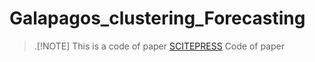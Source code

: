 # Galapagos_clustering_Forecasting
>.[!NOTE]
> This is a code of paper [SCITEPRESS](https://www.scitepress.org/PublicationsDetail.aspx?ID=6cfdguPTxxE=&t=1
)
 Code of paper
